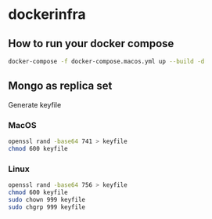 # dockerinfra

## How to run your docker compose

```sh
docker-compose -f docker-compose.macos.yml up --build -d
```

## Mongo as replica set

Generate keyfile

### MacOS

```bash
openssl rand -base64 741 > keyfile
chmod 600 keyfile
```

### Linux

```bash
openssl rand -base64 756 > keyfile
chmod 600 keyfile
sudo chown 999 keyfile
sudo chgrp 999 keyfile
```
